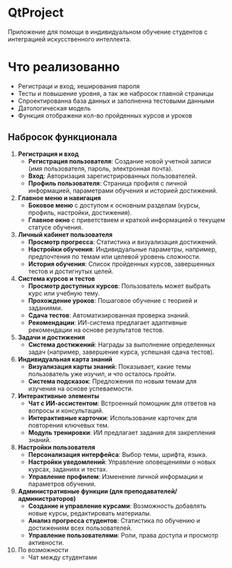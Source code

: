 # QtProject
 Приложение для помощи в индивидуальном обучение студентов с интеграцией искусственного интеллекта.
 # Что реализованно
 - Регистраци и вход, хеширования пароля
 - Тесты и повышение уровня, а так же набросок главной страницы
 - Спроектированна база данных и заполненна тестовыми данными
 - Датологическая модель
 - Функция отображени кол-во пройденных курсов и уроков
 ## Набросок функционала

1. **Регистрация и вход**
    - **Регистрация пользователя**: Создание новой учетной записи (имя пользователя, пароль, электронная почта).
    - **Вход**: Авторизация зарегистрированных пользователей.
    - **Профиль пользователя**: Страница профиля с личной информацией, параметрами обучения и историей достижений.
2. **Главное меню и навигация**
    - **Боковое меню** с доступом к основным разделам (курсы, профиль, настройки, достижения).
    - **Главное окно** с приветствием и краткой информацией о текущем статусе обучения.
3. **Личный кабинет пользователя**
    - **Просмотр прогресса**: Статистика и визуализация достижений.
    - **Настройки обучения**: Индивидуальные параметры, например, предпочтения по темам или целевой уровень сложности.
    - **История обучения**: Список пройденных курсов, завершенных тестов и достигнутых целей.
4. **Система курсов и тестов**
    - **Просмотр доступных курсов**: Пользователь может выбрать курс или учебную тему.
    - **Прохождение уроков**: Пошаговое обучение с теорией и заданиями.
    - **Сдача тестов**: Автоматизированная проверка знаний.
    - **Рекомендации**: ИИ-система предлагает адаптивные рекомендации на основе результатов тестов.
5. **Задачи и достижения**
    - **Система достижений**: Награды за выполнение определенных задач (например, завершение курса, успешная сдача тестов).
6. **Индивидуальная карта знаний**
    - **Визуализация карты знаний**: Показывает, какие темы пользователь уже изучил, и что осталось пройти.
    - **Система подсказок**: Предложения по новым темам для изучения на основе успеваемости.
7. **Интерактивные элементы**
    - **Чат с ИИ-ассистентом**: Встроенный помощник для ответов на вопросы и консультаций.
    - **Интерактивные карточки**: Использование карточек для повторения ключевых тем.
    - **Модуль тренировки**: ИИ предлагает задания для закрепления знаний.
8. **Настройки пользователя**
    - **Персонализация интерфейса**: Выбор темы, шрифта, языка.
    - **Настройки уведомлений**: Управление оповещениями о новых курсах, заданиях и тестах.
    - **Управление профилем**: Изменение личной информации и параметров обучения.
9. **Административные функции (для преподавателей/администраторов)**
    - **Создание и управление курсами**: Возможность добавлять новые курсы, редактировать материалы.
    - **Анализ прогресса студентов**: Статистика по обучению и достижениям всех пользователей.
    - **Управление пользователями**: Роли, права доступа и просмотр активности.
10. По возможности
    - Чат между студентами
